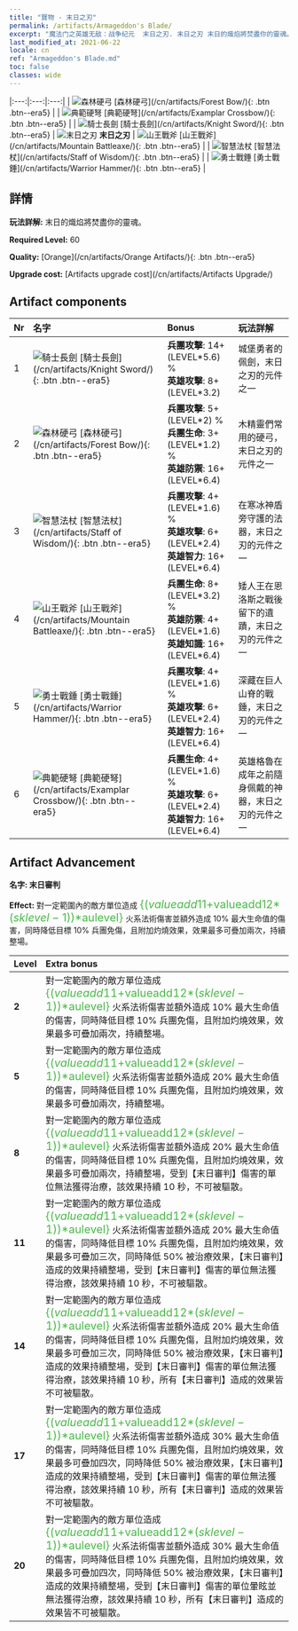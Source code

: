 ```yaml
---
title: "寶物 - 末日之刃"
permalink: /artifacts/Armageddon's Blade/
excerpt: "魔法门之英雄无敌：战争纪元  末日之刃. 末日之刃 末日的熾焰將焚盡你的靈魂。"
last_modified_at: 2021-06-22
locale: cn
ref: "Armageddon's Blade.md"
toc: false
classes: wide
---
```


  |:---:|:---:|:---:| 
  | ![森林硬弓](/images/t/artifact_40442.png) [森林硬弓](/cn/artifacts/Forest Bow/){: .btn .btn--era5} |   | ![典範硬弩](/images/t/artifact_40446.png) [典範硬弩](/cn/artifacts/Examplar Crossbow/){: .btn .btn--era5} | 
  | ![騎士長劍](/images/t/artifact_40441.png) [騎士長劍](/cn/artifacts/Knight Sword/){: .btn .btn--era5} | ![末日之刃](/images/t/icon_artifact_44.png) **末日之刃** | ![山王戰斧](/images/t/artifact_40444.png) [山王戰斧](/cn/artifacts/Mountain Battleaxe/){: .btn .btn--era5} | 
  | ![智慧法杖](/images/t/artifact_40443.png) [智慧法杖](/cn/artifacts/Staff of Wisdom/){: .btn .btn--era5} |   | ![勇士戰錘](/images/t/artifact_40445.png) [勇士戰錘](/cn/artifacts/Warrior Hammer/){: .btn .btn--era5} | 


## 詳情

 **玩法詳解:** 末日的熾焰將焚盡你的靈魂。

 **Required Level:** 60

 **Quality:** [Orange](/cn/artifacts/Orange Artifacts/){: .btn .btn--era5}

 **Upgrade cost:** [Artifacts upgrade cost](/cn/artifacts/Artifacts Upgrade/)



## Artifact components

  | Nr |    名字    |   Bonus | 玩法詳解 | 
  |:---|:-----------|:--------|:------------| 
  | 1 | ![騎士長劍](/images/t/artifact_40441.png) [騎士長劍](/cn/artifacts/Knight Sword/){: .btn .btn--era5} | **兵團攻擊**: 14+(LEVEL\*5.6) %<br/>**英雄攻擊**: 8+(LEVEL\*3.2) | 城堡勇者的佩劍，末日之刃的元件之一 | 
  | 2 | ![森林硬弓](/images/t/artifact_40442.png) [森林硬弓](/cn/artifacts/Forest Bow/){: .btn .btn--era5} | **兵團攻擊**: 5+(LEVEL\*2) %<br/>**兵團生命**: 3+(LEVEL\*1.2) %<br/>**英雄防禦**: 16+(LEVEL\*6.4) | 木精靈們常用的硬弓，末日之刃的元件之一 | 
  | 3 | ![智慧法杖](/images/t/artifact_40443.png) [智慧法杖](/cn/artifacts/Staff of Wisdom/){: .btn .btn--era5} | **兵團攻擊**: 4+(LEVEL\*1.6) %<br/>**英雄攻擊**: 6+(LEVEL\*2.4)<br/>**英雄智力**: 16+(LEVEL\*6.4) | 在寒冰神盾旁守護的法器，末日之刃的元件之一 | 
  | 4 | ![山王戰斧](/images/t/artifact_40444.png) [山王戰斧](/cn/artifacts/Mountain Battleaxe/){: .btn .btn--era5} | **兵團生命**: 8+(LEVEL\*3.2) %<br/>**英雄防禦**: 4+(LEVEL\*1.6)<br/>**英雄知識**: 16+(LEVEL\*6.4) | 矮人王在恩洛斯之戰後留下的遺蹟，末日之刃的元件之一 | 
  | 5 | ![勇士戰錘](/images/t/artifact_40445.png) [勇士戰錘](/cn/artifacts/Warrior Hammer/){: .btn .btn--era5} | **兵團攻擊**: 4+(LEVEL\*1.6) %<br/>**英雄攻擊**: 6+(LEVEL\*2.4)<br/>**英雄智力**: 16+(LEVEL\*6.4) | 深藏在巨人山脊的戰錘，末日之刃的元件之一 | 
  | 6 | ![典範硬弩](/images/t/artifact_40446.png) [典範硬弩](/cn/artifacts/Examplar Crossbow/){: .btn .btn--era5} | **兵團生命**: 4+(LEVEL\*1.6) %<br/>**英雄攻擊**: 6+(LEVEL\*2.4)<br/>**英雄智力**: 16+(LEVEL\*6.4) | 英雄格魯在成年之前隨身佩戴的神器，末日之刃的元件之一 | 


## Artifact Advancement

 **名字: 末日審判**

 **Effect:** 對一定範圍內的敵方單位造成 <span style="color: #48b946;font-size:20px">{($valueadd11+$valueadd12*($sklevel-1))*$aulevel}</span> 火系法術傷害並額外造成 10% 最大生命值的傷害，同時降低目標 10% 兵團免傷，且附加灼燒效果，效果最多可疊加兩次，持續整場。

  |  Level  |    Extra bonus  | 
  |:--------|:----------------| 
  | **2** | 對一定範圍內的敵方單位造成 <span style="color: #48b946;font-size:20px">{($valueadd11+$valueadd12*($sklevel-1))*$aulevel}</span> 火系法術傷害並額外造成 10% 最大生命值的傷害，同時降低目標 10% 兵團免傷，且附加灼燒效果，效果最多可疊加兩次，持續整場。 | 
  | **5** | 對一定範圍內的敵方單位造成 <span style="color: #48b946;font-size:20px">{($valueadd11+$valueadd12*($sklevel-1))*$aulevel}</span> 火系法術傷害並額外造成 20% 最大生命值的傷害，同時降低目標 10% 兵團免傷，且附加灼燒效果，效果最多可疊加兩次，持續整場。 | 
  | **8** | 對一定範圍內的敵方單位造成 <span style="color: #48b946;font-size:20px">{($valueadd11+$valueadd12*($sklevel-1))*$aulevel}</span> 火系法術傷害並額外造成 20% 最大生命值的傷害，同時降低目標 10% 兵團免傷，且附加灼燒效果，效果最多可疊加兩次，持續整場，受到【末日審判】傷害的單位無法獲得治療，該效果持續 10 秒，不可被驅散。 | 
  | **11** | 對一定範圍內的敵方單位造成 <span style="color: #48b946;font-size:20px">{($valueadd11+$valueadd12*($sklevel-1))*$aulevel}</span> 火系法術傷害並額外造成 20% 最大生命值的傷害，同時降低目標 10% 兵團免傷，且附加灼燒效果，效果最多可疊加三次，同時降低 50% 被治療效果，【末日審判】造成的效果持續整場，受到【末日審判】傷害的單位無法獲得治療，該效果持續 10 秒，不可被驅散。 | 
  | **14** | 對一定範圍內的敵方單位造成 <span style="color: #48b946;font-size:20px">{($valueadd11+$valueadd12*($sklevel-1))*$aulevel}</span> 火系法術傷害並額外造成 20% 最大生命值的傷害，同時降低目標 10% 兵團免傷，且附加灼燒效果，效果最多可疊加三次，同時降低 50% 被治療效果，【末日審判】造成的效果持續整場，受到【末日審判】傷害的單位無法獲得治療，該效果持續 10 秒，所有【末日審判】造成的效果皆不可被驅散。 | 
  | **17** | 對一定範圍內的敵方單位造成 <span style="color: #48b946;font-size:20px">{($valueadd11+$valueadd12*($sklevel-1))*$aulevel}</span> 火系法術傷害並額外造成 30% 最大生命值的傷害，同時降低目標 10% 兵團免傷，且附加灼燒效果，效果最多可疊加四次，同時降低 50% 被治療效果，【末日審判】造成的效果持續整場，受到【末日審判】傷害的單位無法獲得治療，該效果持續 10 秒，所有【末日審判】造成的效果皆不可被驅散。 | 
  | **20** | 對一定範圍內的敵方單位造成 <span style="color: #48b946;font-size:20px">{($valueadd11+$valueadd12*($sklevel-1))*$aulevel}</span> 火系法術傷害並額外造成 30% 最大生命值的傷害，同時降低目標 10% 兵團免傷，且附加灼燒效果，效果最多可疊加四次，同時降低 50% 被治療效果，【末日審判】造成的效果持續整場，受到【末日審判】傷害的單位暈眩並無法獲得治療，該效果持續 10 秒，所有【末日審判】造成的效果皆不可被驅散。 | 
